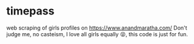 # timepass
web scraping of girls profiles on https://www.anandmaratha.com/
Don't judge me, no casteism, I love all girls equally 😝, this code is just for fun.
